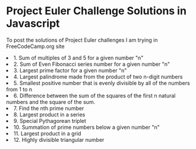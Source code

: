 # Project Euler Challenge Solutions in Javascript
To post the solutions of Project Euler challenges I am trying in FreeCodeCamp.org site

<td>
  <li>1. Sum of multiples of 3 and 5 for a given number "n"
  <li>2. Sum of Even Fibonacci series number for a given number "n"
  <li>3. Largest prime factor for a given number "n"
  <li>4. Largest palindrome made from the product of two n-digit numbers
  <li>5. Smallest positive number that is evenly divisible by all of the numbers from 1 to n
  <li>6. Difference between the sum of the squares of the first n natural numbers and the square of the sum.
  <li>7. Find the nth prime number
  <li>8. Largest product in a series
  <li>9. Special Pythagorean triplet
  <li>10. Summation of prime numbers below a given number "n"
  <li>11. Largest product in a grid
  <li>12. Highly divisible triangular number
</td>

